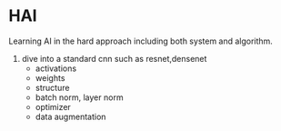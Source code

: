 # HAI
Learning AI in the hard approach including both system and algorithm.


1. dive into a standard cnn such as resnet,densenet
   - activations
   - weights
   - structure
   - batch norm, layer norm
   - optimizer
   - data augmentation
